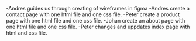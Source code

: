 -Andres guides us through creating of wireframes in figma
-Andres create a contact page with one html file and one css file.
-Peter create a product page with one html file and one css file. 
-Johan create an about page with one html file and one css file. 
-Peter changes and uppdates index page with html and css file. 

